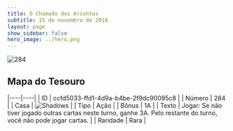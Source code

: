 ```yaml
---
title: O Chamado dos Arcontes
subtitle: 15 de novembro de 2018
layout: page
show_sidebar: false
hero_image: ../hero.png
---
```


![284](https://cdn.keyforgegame.com/media/card_front/pt/341_284_Q7HHRF75F97J_pt.png)

## Mapa do Tesouro

|----|----|
| ID | ccfd5033-ffd1-4d9a-b4be-2f9dc90095c8 |
| Número | 284 |
| Casa | ![Shadows](https://archonarcana.com/images/thumb/e/ee/Shadows.png/22px-Shadows.png "Sombras") |
| Tipo | Ação |
| Bônus | 1A |
| Texto | Jogar: Se não tiver jogado outras cartas neste turno, ganhe 3A. Pelo restante do turno, você não pode jogar cartas. |
| Raridade | Rara |
